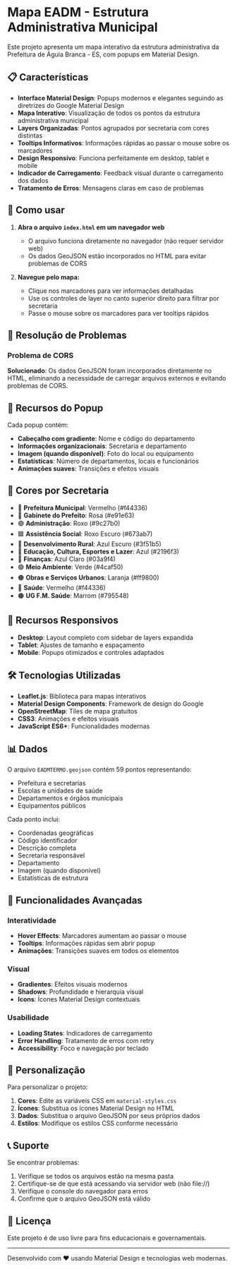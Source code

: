 # Mapa EADM - Estrutura Administrativa Municipal

Este projeto apresenta um mapa interativo da estrutura administrativa da Prefeitura de Águia Branca - ES, com popups em Material Design.

## 📋 Características

- **Interface Material Design**: Popups modernos e elegantes seguindo as diretrizes do Google Material Design
- **Mapa Interativo**: Visualização de todos os pontos da estrutura administrativa municipal
- **Layers Organizadas**: Pontos agrupados por secretaria com cores distintas
- **Tooltips Informativos**: Informações rápidas ao passar o mouse sobre os marcadores
- **Design Responsivo**: Funciona perfeitamente em desktop, tablet e mobile
- **Indicador de Carregamento**: Feedback visual durante o carregamento dos dados
- **Tratamento de Erros**: Mensagens claras em caso de problemas

## 🚀 Como usar

1. **Abra o arquivo `index.html` em um navegador web**
   - O arquivo funciona diretamente no navegador (não requer servidor web)
   - Os dados GeoJSON estão incorporados no HTML para evitar problemas de CORS

2. **Navegue pelo mapa:**
   - Clique nos marcadores para ver informações detalhadas
   - Use os controles de layer no canto superior direito para filtrar por secretaria
   - Passe o mouse sobre os marcadores para ver tooltips rápidos

## 🔧 Resolução de Problemas

### Problema de CORS
**Solucionado**: Os dados GeoJSON foram incorporados diretamente no HTML, eliminando a necessidade de carregar arquivos externos e evitando problemas de CORS.

## 🎨 Recursos do Popup

Cada popup contém:

- **Cabeçalho com gradiente**: Nome e código do departamento
- **Informações organizacionais**: Secretaria e departamento
- **Imagem (quando disponível)**: Foto do local ou equipamento
- **Estatísticas**: Número de departamentos, locais e funcionários
- **Animações suaves**: Transições e efeitos visuais

## 🎨 Cores por Secretaria

- 🔴 **Prefeitura Municipal**: Vermelho (#f44336)
- 🌸 **Gabinete do Prefeito**: Rosa (#e91e63)
- 🟣 **Administração**: Roxo (#9c27b0)
- 🟪 **Assistência Social**: Roxo Escuro (#673ab7)
- 🔵 **Desenvolvimento Rural**: Azul Escuro (#3f51b5)
- 🔷 **Educação, Cultura, Esportes e Lazer**: Azul (#2196f3)
- 🔵 **Finanças**: Azul Claro (#03a9f4)
- 🟢 **Meio Ambiente**: Verde (#4caf50)
- 🟠 **Obras e Serviços Urbanos**: Laranja (#ff9800)
- 🔴 **Saúde**: Vermelho (#f44336)
- 🟤 **UG F.M. Saúde**: Marrom (#795548)

## 📱 Recursos Responsivos

- **Desktop**: Layout completo com sidebar de layers expandida
- **Tablet**: Ajustes de tamanho e espaçamento
- **Mobile**: Popups otimizados e controles adaptados

## 🛠️ Tecnologias Utilizadas

- **Leaflet.js**: Biblioteca para mapas interativos
- **Material Design Components**: Framework de design do Google
- **OpenStreetMap**: Tiles de mapa gratuitos
- **CSS3**: Animações e efeitos visuais
- **JavaScript ES6+**: Funcionalidades modernas

## 📊 Dados

O arquivo `EADMTERMO.geojson` contém 59 pontos representando:
- Prefeitura e secretarias
- Escolas e unidades de saúde
- Departamentos e órgãos municipais
- Equipamentos públicos

Cada ponto inclui:
- Coordenadas geográficas
- Código identificador
- Descrição completa
- Secretaria responsável
- Departamento
- Imagem (quando disponível)
- Estatísticas de estrutura

## 🎯 Funcionalidades Avançadas

### Interatividade
- **Hover Effects**: Marcadores aumentam ao passar o mouse
- **Tooltips**: Informações rápidas sem abrir popup
- **Animações**: Transições suaves em todos os elementos

### Visual
- **Gradientes**: Efeitos visuais modernos
- **Shadows**: Profundidade e hierarquia visual
- **Icons**: Ícones Material Design contextuais

### Usabilidade
- **Loading States**: Indicadores de carregamento
- **Error Handling**: Tratamento de erros com retry
- **Accessibility**: Foco e navegação por teclado

## 🔧 Personalização

Para personalizar o projeto:

1. **Cores**: Edite as variáveis CSS em `material-styles.css`
2. **Ícones**: Substitua os ícones Material Design no HTML
3. **Dados**: Substitua o arquivo GeoJSON por seus próprios dados
4. **Estilos**: Modifique os estilos CSS conforme necessário

## 📞 Suporte

Se encontrar problemas:

1. Verifique se todos os arquivos estão na mesma pasta
2. Certifique-se de que está acessando via servidor web (não file://)
3. Verifique o console do navegador para erros
4. Confirme que o arquivo GeoJSON está válido

## 📄 Licença

Este projeto é de uso livre para fins educacionais e governamentais.

---

Desenvolvido com ❤️ usando Material Design e tecnologias web modernas.
